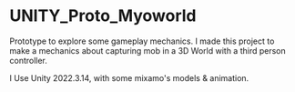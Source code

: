 # UNITY_Proto_Myoworld
Prototype to explore some gameplay mechanics.
I made this project to make a mechanics about capturing mob in a 3D World with a third person controller.

I Use Unity 2022.3.14, with some mixamo's models & animation.
